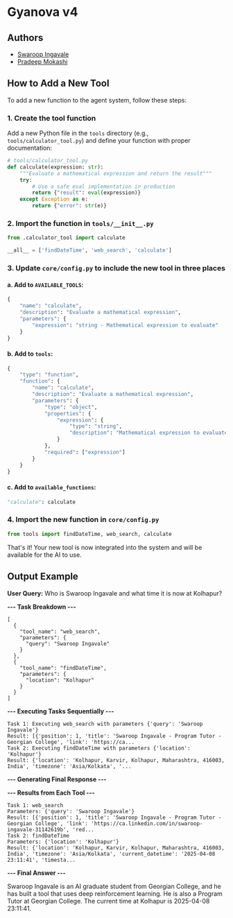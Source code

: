 # Gyanova v4

## Authors
- [Swaroop Ingavale](https://www.linkedin.com/in/swaroop-ingavale-31142619b/)
- [Pradeep Mokashi](https://www.linkedin.com/in/pradeep-mokashi/)

## How to Add a New Tool

To add a new function to the agent system, follow these steps:

### 1. Create the tool function

Add a new Python file in the `tools` directory (e.g., `tools/calculator_tool.py`) and define your function with proper documentation:

```python
# tools/calculator_tool.py
def calculate(expression: str):
    """Evaluate a mathematical expression and return the result"""
    try:
        # Use a safe eval implementation in production
        return {"result": eval(expression)}
    except Exception as e:
        return {"error": str(e)}
```

### 2. Import the function in `tools/__init__.py`

```python
from .calculator_tool import calculate

__all__ = ['findDateTime', 'web_search', 'calculate']
```

### 3. Update `core/config.py` to include the new tool in three places

#### a. Add to `AVAILABLE_TOOLS`:
```python
{
    "name": "calculate",
    "description": "Evaluate a mathematical expression",
    "parameters": {
        "expression": "string - Mathematical expression to evaluate"
    }
}
```

#### b. Add to `tools`:
```python
{
    "type": "function",
    "function": {
        "name": "calculate",
        "description": "Evaluate a mathematical expression",
        "parameters": {
            "type": "object",
            "properties": {
                "expression": {
                    "type": "string",
                    "description": "Mathematical expression to evaluate"
                }
            },
            "required": ["expression"]
        }
    }
}
```

#### c. Add to `available_functions`:
```python
"calculate": calculate
```

### 4. Import the new function in `core/config.py`
```python
from tools import findDateTime, web_search, calculate
```

That's it! Your new tool is now integrated into the system and will be available for the AI to use.

## Output Example

**User Query:** Who is Swaroop Ingavale and what time it is now at Kolhapur?

**--- Task Breakdown ---**
```
[
  {
    "tool_name": "web_search",
    "parameters": {
      "query": "Swaroop Ingavale"
    }
  },
  {
    "tool_name": "findDateTime",
    "parameters": {
      "location": "Kolhapur"
    }
  }
]
```

**--- Executing Tasks Sequentially ---**
```
Task 1: Executing web_search with parameters {'query': 'Swaroop Ingavale'}
Result: [{'position': 1, 'title': 'Swaroop Ingavale - Program Tutor - Georgian College', 'link': 'https://ca...
Task 2: Executing findDateTime with parameters {'location': 'Kolhapur'}
Result: {'location': 'Kolhapur, Karvir, Kolhapur, Maharashtra, 416003, India', 'timezone': 'Asia/Kolkata', '...
```

**--- Generating Final Response ---**

**--- Results from Each Tool ---**
```
Task 1: web_search
Parameters: {'query': 'Swaroop Ingavale'}
Result: [{'position': 1, 'title': 'Swaroop Ingavale - Program Tutor - Georgian College', 'link': 'https://ca.linkedin.com/in/swaroop-ingavale-31142619b', 'red...
Task 2: findDateTime
Parameters: {'location': 'Kolhapur'}
Result: {'location': 'Kolhapur, Karvir, Kolhapur, Maharashtra, 416003, India', 'timezone': 'Asia/Kolkata', 'current_datetime': '2025-04-08 23:11:41', 'timesta...
```

**--- Final Answer ---**

Swaroop Ingavale is an AI graduate student from Georgian College, and he has built a tool that uses deep reinforcement learning. He is also a Program Tutor at Georgian College.
The current time at Kolhapur is 2025-04-08 23:11:41.